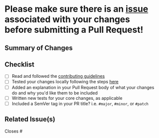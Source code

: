 # Please make sure there is an [issue](https://github.com/rossedfort/iSpy/issues) associated with your changes before submitting a Pull Request!

## Summary of Changes

## Checklist
* [ ] Read and followed the [contributing guidelines](https://github.com/rossedfort/iSpy/blob/master/.github/CONTRIBUTING.md)
* [ ] Tested your changes locally following the steps [here](https://github.com/rossedfort/iSpy/blob/master/.github/CONTRIBUTING.md#to-run-locally)
* [ ] Added an explanation in your Pull Request body of what your changes do and why you'd like them to be included
* [ ] Written new tests for your core changes, as applicable
* [ ] Included a SemVer tag in your PR title? i.e. `#major`, `#minor`, or `#patch`

## Related Issue(s)
Closes #